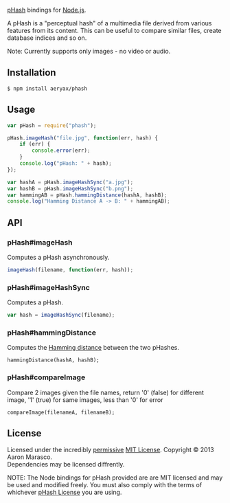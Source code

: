 [pHash](http://www.phash.org/) bindings for [Node.js](http://nodejs.org/).

A pHash is a "perceptual hash" of a multimedia file derived from various features from its content. This can be useful to compare similar files, create database indices and so on.

Note: Currently supports only images - no video or audio.

## Installation

    $ npm install aeryax/phash

## Usage

```javascript
var pHash = require("phash");

pHash.imageHash("file.jpg", function(err, hash) {
    if (err) {
        console.error(err);
    }
    console.log("pHash: " + hash);
});

var hashA = pHash.imageHashSync("a.jpg");
var hashB = pHash.imageHashSync("b.png");
var hammingAB = pHash.hammingDistance(hashA, hashB);
console.log("Hamming Distance A -> B: " + hammingAB);
```

## API

### pHash#imageHash

Computes a pHash asynchronously.

```javascript
imageHash(filename, function(err, hash));
```

### pHash#imageHashSync

Computes a pHash.

```javascript
var hash = imageHashSync(filename);
```

### pHash#hammingDistance

Computes the [Hamming distance](http://en.wikipedia.org/wiki/Hamming_distance) between the two pHashes.

```
hammingDistance(hashA, hashB);
```

### pHash#compareImage

Compare 2 images given the file names, return '0' (false) for different image, '1' (true) for same images, less than '0' for error

```
compareImage(filenameA, filenameB);
```

## License

Licensed under the incredibly [permissive](http://en.wikipedia.org/wiki/Permissive_free_software_licence) [MIT License](http://creativecommons.org/licenses/MIT/). Copyright &copy; 2013 Aaron Marasco. <br>
Dependencies may be licensed diffrently.

NOTE: The Node bindings for pHash provided are are MIT licensed and may be used and modified freely. You must also comply with the terms of whichever [pHash License](http://www.phash.org/licensing/) you are using.
